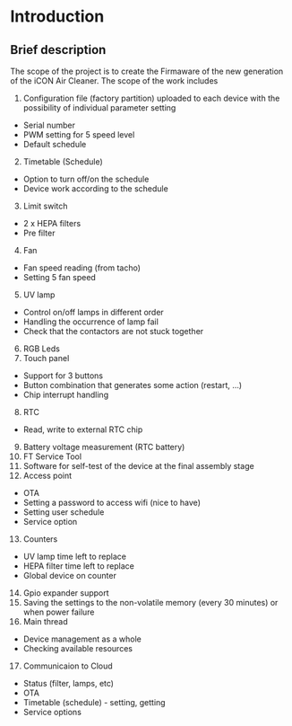 # Introduction

## Brief description
The scope of the project is to create the Firmaware of the new generation of the iCON Air Cleaner. The scope of the work includes
1. Configuration file (factory partition) uploaded to each device with the possibility of individual parameter setting 
  * Serial number 
  * PWM setting for 5 speed level 
  * Default schedule 
2. Timetable (Schedule) 
  * Option to turn off/on the schedule 
  * Device work according to the schedule 
3. Limit switch 
  * 2 x HEPA filters 
  * Pre filter 
4. Fan 
  * Fan speed reading (from tacho) 
  * Setting 5 fan speed 
5. UV lamp 
  * Control on/off lamps in different order 
  * Handling the occurrence of lamp fail 
  * Check that the contactors are not stuck together 
6. RGB Leds 
7. Touch panel 
  * Support for 3 buttons 
  * Button combination that generates some action (restart, …) 
  * Chip interrupt handling 
8. RTC 
  * Read, write to external RTC chip 
9. Battery voltage measurement (RTC battery) 
10. FT Service Tool 
11. Software for self-test of the device at the final assembly stage
12. Access point 
  * OTA 
  * Setting a password to access wifi (nice to have) 
  * Setting user schedule 
  * Service option 
13. Counters 
  * UV lamp time left to replace 
  * HEPA filter time left to replace 
  * Global device on counter 
14. Gpio expander support 
15. Saving the settings to the non-volatile memory (every 30 minutes) or when power failure 
16. Main thread 
  * Device management as a whole 
  * Checking available resources 
17. Communicaion to Cloud
  * Status (filter, lamps, etc) 
  * OTA 
  * Timetable (schedule) - setting, getting 
  * Service options 

